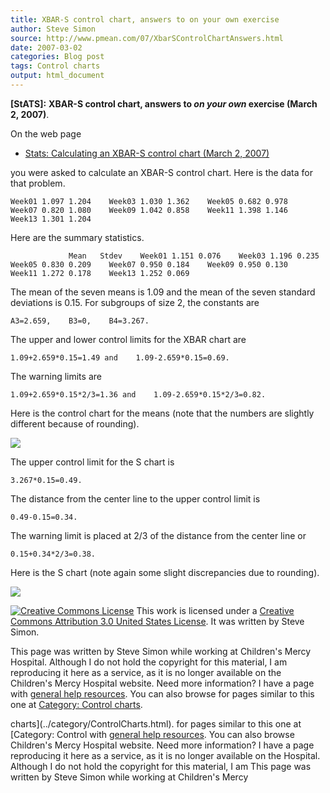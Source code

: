 ```yaml
---
title: XBAR-S control chart, answers to on your own exercise
author: Steve Simon
source: http://www.pmean.com/07/XbarSControlChartAnswers.html
date: 2007-03-02
categories: Blog post
tags: Control charts
output: html_document
---
```

**[StATS]:** **XBAR-S control chart, answers to *on
your own* exercise (March 2, 2007)**.

On the web page

-   [Stats: Calculating an XBAR-S control chart (March
    2, 2007)](XbarSControlChart.html)

you were asked to calculate an XBAR-S control chart. Here is the data
for that problem.

`Week01 1.097 1.204    Week03 1.030 1.362    Week05 0.682 0.978    Week07 0.820 1.080    Week09 1.042 0.858    Week11 1.398 1.146    Week13 1.301 1.204`

Here are the summary statistics.

`             Mean   Stdev    Week01 1.151 0.076    Week03 1.196 0.235    Week05 0.830 0.209    Week07 0.950 0.184    Week09 0.950 0.130    Week11 1.272 0.178    Week13 1.252 0.069`

The mean of the seven means is 1.09 and the mean of the seven standard
deviations is 0.15. For subgroups of size 2, the constants are

`A3=2.659,    B3=0,    B4=3.267.`

The upper and lower control limits for the XBAR chart are

`1.09+2.659*0.15=1.49 and    1.09-2.659*0.15=0.69.`

The warning limits are

`1.09+2.659*0.15*2/3=1.36 and    1.09-2.659*0.15*2/3=0.82.`

Here is the control chart for the means (note that the numbers are
slightly different because of rounding).

![](http://www.pmean.com/images/images/07/XbarSControlChartAnswers01.gif)

The upper control limit for the S chart is

`3.267*0.15=0.49.`

The distance from the center line to the upper control limit is

`0.49-0.15=0.34.`

The warning limit is placed at 2/3 of the distance from the center
line or

`0.15+0.34*2/3=0.38.`

Here is the S chart (note again some slight discrepancies due to
rounding).

![](http://www.pmean.com/images/images/07/XbarSControlChartAnswers02.gif)

[![Creative Commons
License](http://i.creativecommons.org/l/by/3.0/us/80x15.png)](http://creativecommons.org/licenses/by/3.0/us/)
This work is licensed under a [Creative Commons Attribution 3.0 United
States License](http://creativecommons.org/licenses/by/3.0/us/). It was
written by Steve Simon.

This page was written by Steve Simon while working at Children's Mercy
Hospital. Although I do not hold the copyright for this material, I am
reproducing it here as a service, as it is no longer available on the
Children's Mercy Hospital website. Need more information? I have a page
with [general help resources](../GeneralHelp.html). You can also browse
for pages similar to this one at [Category: Control
charts](../category/ControlCharts.html).
<!---More--->
charts](../category/ControlCharts.html).
for pages similar to this one at [Category: Control
with [general help resources](../GeneralHelp.html). You can also browse
Children's Mercy Hospital website. Need more information? I have a page
reproducing it here as a service, as it is no longer available on the
Hospital. Although I do not hold the copyright for this material, I am
This page was written by Steve Simon while working at Children's Mercy

<!---Do not use
**[StATS]:** **XBAR-S control chart, answers to *on
This page was written by Steve Simon while working at Children's Mercy
Hospital. Although I do not hold the copyright for this material, I am
reproducing it here as a service, as it is no longer available on the
Children's Mercy Hospital website. Need more information? I have a page
with [general help resources](../GeneralHelp.html). You can also browse
for pages similar to this one at [Category: Control
charts](../category/ControlCharts.html).
--->

